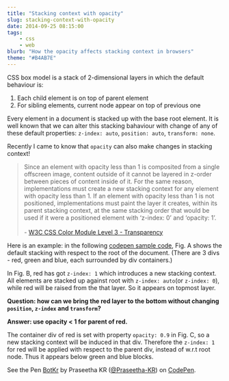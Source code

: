 ```yaml
---
title: "Stacking context with opacity"
slug: stacking-context-with-opacity
date: 2014-09-25 08:15:00
tags:
    - css
    - web
blurb: "How the opacity affects stacking context in browsers"
theme: "#B4AB7E"
---
```


CSS box model is a stack of 2-dimensional layers in which the default behaviour is:

1. Each child element is on top of parent element
2. For sibling elements, current node appear on top of previous one

Every element in a document is stacked up with the base root element. It is well known that we can alter this stacking bahaviour with change of any of these default properties: `z-index: auto`, `position: auto`, `transform: none`.

Recently I came to know that `opacity` can also make changes in stacking context!

<blockquote>Since an element with opacity less than 1 is composited from a single offscreen image, content outside of it cannot be layered in z-order between pieces of content inside of it. For the same reason, implementations must create a new stacking context for any element with opacity less than 1. If an element with opacity less than 1 is not positioned, implementations must paint the layer it creates, within its parent stacking context, at the same stacking order that would be used if it were a positioned element with ‘z-index: 0’ and ‘opacity: 1’. <br><br>- <a href="http://www.w3.org/TR/css3-color/#transparency">W3C CSS Color Module Level 3 - Transparency</a></blockquote>

Here is an example: in the following <a href="http://codepen.io/Praseetha-KR/pen/BotKr">codepen sample code</a>, Fig. A shows the default stacking with respect to the root of the document. (There are 3 divs - red, green and blue, each surrounded by div containers.)

In Fig. B, red has got `z-index: 1` which introduces a new stacking context. All elements are stacked up against root with `z-index: auto`(or `z-index: 0`), while red will be raised from the that layer. So it appears on topmost layer.

**Question: how can we bring the red layer to the bottom without changing `position`, `z-index` and `transform`?**

**Answer: use opacity < 1 for parent of red.**

The container div of red is set with property `opacity: 0.9` in Fig. C, so a new stacking context will be induced in that div. Therefore the `z-index: 1` for red will be applied with respect to the parent div, instead of w.r.t root node. Thus it appears below green and blue blocks.

<p data-height="310" data-theme-id="8104" data-slug-hash="BotKr" data-default-tab="result" class='codepen'>See the Pen <a href='http://codepen.io/Praseetha-KR/pen/BotKr/'>BotKr</a> by Praseetha KR (<a href='http://codepen.io/Praseetha-KR'>@Praseetha-KR</a>) on <a href='http://codepen.io'>CodePen</a>.</p>

<script src="//codepen.io/assets/embed/ei.js"></script>
